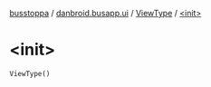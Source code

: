 [busstoppa](../../index.md) / [danbroid.busapp.ui](../index.md) / [ViewType](index.md) / [&lt;init&gt;](./-init-.md)

# &lt;init&gt;

`ViewType()`